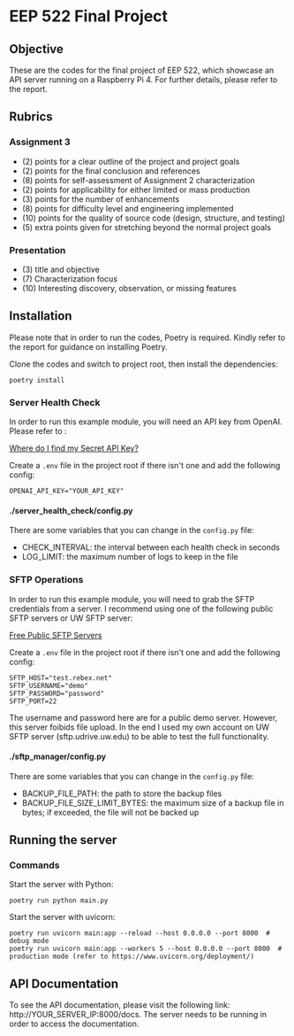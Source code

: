 # EEP 522 Final Project

## Objective

These are the codes for the final project of EEP 522, which showcase an API server running on a Raspberry Pi 4. For further details, please refer to the report.

## Rubrics

### Assignment 3
- (2) points for a clear outline of the project and project goals
- (2) points for the final conclusion and references
- (8) points for self-assessment of Assignment 2 characterization
- (2) points for applicability for either limited or mass production
- (3) points for the number of enhancements
- (8) points for difficulty level and engineering implemented
- (10) points for the quality of source code (design, structure, and testing)
- (5) extra points given for stretching beyond the normal project goals

### Presentation
- (3) title and objective
- (7) Characterization focus
- (10) Interesting discovery, observation, or missing features

## Installation

Please note that in order to run the codes, Poetry is required. Kindly refer to the report for guidance on installing Poetry.

Clone the codes and switch to project root, then install the dependencies:

```shell
poetry install
```

### Server Health Check

In order to run this example module, you will need an API key from OpenAI. Please refer to :

[Where do I find my Secret API Key?](https://help.openai.com/en/articles/4936850-where-do-i-find-my-secret-api-key)

Create a `.env` file in the project root if there isn't one and add the following config:

```plaintext
OPENAI_API_KEY="YOUR_API_KEY"
```

#### ./server_health_check/config.py

There are some variables that you can change in the `config.py` file:

- CHECK_INTERVAL: the interval between each health check in seconds
- LOG_LIMIT: the maximum number of logs to keep in the file

### SFTP Operations

In order to run this example module, you will need to grab the SFTP credentials from a server. I recommend using one of the following public SFTP servers or UW SFTP server:

[Free Public SFTP Servers](https://www.sftp.net/public-online-sftp-servers)

Create a `.env` file in the project root if there isn't one and add the following config:

```plaintext
SFTP_HOST="test.rebex.net"
SFTP_USERNAME="demo"
SFTP_PASSWORD="password"
SFTP_PORT=22
```

The username and password here are for a public demo server. However, this server foibids file upload. In the end I used my own account on UW SFTP server (sftp.udrive.uw.edu) to be able to test the full functionality.

#### ./sftp_manager/config.py

There are some variables that you can change in the `config.py` file:

- BACKUP_FILE_PATH: the path to store the backup files
- BACKUP_FILE_SIZE_LIMIT_BYTES: the maximum size of a backup file in bytes; if exceeded, the file will not be backed up

## Running the server

### Commands

Start the server with Python:

```shell
poetry run python main.py
```

Start the server with uvicorn:

```shell
poetry run uvicorn main:app --reload --host 0.0.0.0 --port 8000  # debug mode
poetry run uvicorn main:app --workers 5 --host 0.0.0.0 --port 8000  # production mode (refer to https://www.uvicorn.org/deployment/)
```

## API Documentation

To see the API documentation, please visit the following link: http://YOUR_SERVER_IP:8000/docs. The server needs to be running in order to access the documentation.